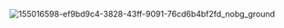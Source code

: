 <!--
**GaZaTu/GaZaTu** is a ✨ _special_ ✨ repository because its `README.md` (this file) appears on your GitHub profile.

Here are some ideas to get you started:

- 🔭 I’m currently working on ...
- 🌱 I’m currently learning ...
- 👯 I’m looking to collaborate on ...
- 🤔 I’m looking for help with ...
- 💬 Ask me about ...
- 📫 How to reach me: ...
- 😄 Pronouns: ...
- ⚡ Fun fact: ...
-->

![155016598-ef9bd9c4-3828-43ff-9091-76cd6b4bf2fd_nobg_ground](https://user-images.githubusercontent.com/17497826/196009130-30ae5233-b86c-4e52-ab3f-3a5fdcd4e17a.png)
